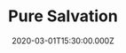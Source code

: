 ---
title: "Pure Salvation"
image: "https://i.vimeocdn.com/video/861943859_780x439.webp"
date: "2020-03-01T15:30:00.000Z"
video:
  type: "vimeo"
  id: 395581634
speaker:
  name: "Bart Wilkins"
  permalink: "bart-wilkins"
series: "pure"
---